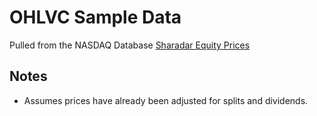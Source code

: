 # OHLVC Sample Data

Pulled from the NASDAQ Database
[Sharadar Equity Prices](https://data.nasdaq.com/databases/SEP)

## Notes

- Assumes prices have already been adjusted for splits and dividends.
